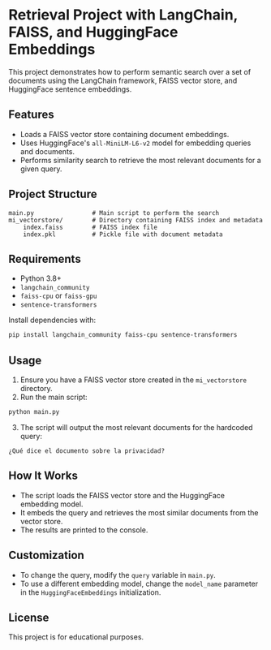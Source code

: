 # Retrieval Project with LangChain, FAISS, and HuggingFace Embeddings

This project demonstrates how to perform semantic search over a set of documents using the LangChain framework, FAISS vector store, and HuggingFace sentence embeddings.

## Features
- Loads a FAISS vector store containing document embeddings.
- Uses HuggingFace's `all-MiniLM-L6-v2` model for embedding queries and documents.
- Performs similarity search to retrieve the most relevant documents for a given query.

## Project Structure
```
main.py                # Main script to perform the search
mi_vectorstore/        # Directory containing FAISS index and metadata
    index.faiss        # FAISS index file
    index.pkl          # Pickle file with document metadata
```

## Requirements
- Python 3.8+
- `langchain_community`
- `faiss-cpu` or `faiss-gpu`
- `sentence-transformers`

Install dependencies with:
```bash
pip install langchain_community faiss-cpu sentence-transformers
```

## Usage
1. Ensure you have a FAISS vector store created in the `mi_vectorstore` directory.
2. Run the main script:
```bash
python main.py
```
3. The script will output the most relevant documents for the hardcoded query:
```
¿Qué dice el documento sobre la privacidad?
```

## How It Works
- The script loads the FAISS vector store and the HuggingFace embedding model.
- It embeds the query and retrieves the most similar documents from the vector store.
- The results are printed to the console.

## Customization
- To change the query, modify the `query` variable in `main.py`.
- To use a different embedding model, change the `model_name` parameter in the `HuggingFaceEmbeddings` initialization.

## License
This project is for educational purposes.
